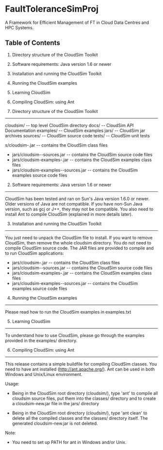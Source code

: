 # FaultToleranceSimProj
A Framework for Efficient Management of FT in Cloud Data Centres and HPC Systems.

Table of Contents
-----------------

1. Directory structure of the CloudSim Toolkit
2. Software requirements: Java version 1.6 or newer 
3. Installation and running the CloudSim Toolkit
4. Running the CloudSim examples
5. Learning CloudSim
6. Compiling CloudSim: using Ant



1. Directory structure of the CloudSim Toolkit
----------------------------------------------




cloudsim/                -- top level CloudSim directory
	docs/            -- CloudSim API Documentation
	examples/        -- CloudSim examples
	jars/            -- CloudSim jar archives
	sources/         -- CloudSim source code
	tests/           -- CloudSim unit tests

s/cloudsim-<VERSION>.jar                    -- contains the CloudSim class files
  * jars/cloudsim-<VERSION>-sources.jar            -- contains the CloudSim source code files
  * jars/cloudsim-examples-<VERSION>.jar           -- contains the CloudSim examples class files
  * jars/cloudsim-examples-<VERSION>-sources.jar   -- contains the CloudSim examples source code files

2. Software requirements: Java version 1.6 or newer
---------------------------------------------------

CloudSim has been tested and ran on Sun's Java version 1.6.0 or newer.
Older versions of Java are not compatible.
If you have non-Sun Java version, such as gcj or J++, they may not be compatible.
You also need to install Ant to compile CloudSim (explained in more details later).


3. Installation and running the CloudSim Toolkit
------------------------------------------------

You just need to unpack the CloudSim file to install.
If you want to remove CloudSim, then remove the whole cloudsim directory.
You do not need to compile CloudSim source code. The JAR files are
provided to compile and to run CloudSim applications:

  * jars/cloudsim-<VERSION>.jar                    -- contains the CloudSim class files
  * jars/cloudsim-<VERSION>-sources.jar            -- contains the CloudSim source code files
  * jars/cloudsim-examples-<VERSION>.jar           -- contains the CloudSim examples class files
  * jars/cloudsim-examples-<VERSION>-sources.jar   -- contains the CloudSim examples source code files


4. Running the CloudSim examples
--------------------------------

Please read how to run the CloudSim examples in examples.txt


5. Learning CloudSim
--------------------

To understand how to use CloudSim, please go through the examples provided
in the examples/ directory.


6. Compiling CloudSim: using Ant
--------------------------------

This release contains a simple buildfile for compiling CloudSim classes.
You need to have ant installed (http://ant.apache.org/).
Ant can be used in both Windows and Unix/Linux environment.

Usage:

  * Being in the CloudSim root directory (cloudsim/), type 'ant' to compile all 
    cloudsim source files, put them into the classes/ directory and to create 
    a cloudsim-new.jar file in the jars/ directory
    
  * Being in the CloudSim root directory (cloudsim/), type 'ant clean' to delete 
    all the compiled classes and the classes/ directory itself. The generated 
    cloudsim-new.jar is not deleted.

Note:

  * You need to set up PATH for ant in Windows and/or Unix.
  
